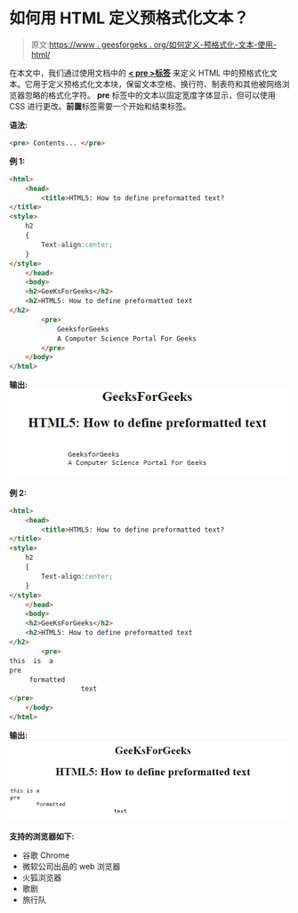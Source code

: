 # 如何用 HTML 定义预格式化文本？

> 原文:[https://www . geesforgeks . org/如何定义-预格式化-文本-使用-html/](https://www.geeksforgeeks.org/how-to-define-preformatted-text-using-html/)

在本文中，我们通过使用文档中的 **[< pre >标签](https://www.geeksforgeeks.org/html-pre-tag/)** 来定义 HTML 中的预格式化文本。它用于定义预格式化文本块，保留文本空格、换行符、制表符和其他被网络浏览器忽略的格式化字符。 **pre** 标签中的文本以固定宽度字体显示，但可以使用 CSS 进行更改。**前置**标签需要一个开始和结束标签。

**语法:**

```html
<pre> Contents... </pre>
```

**例 1:**

```html
<html> 
    <head> 
        <title>HTML5: How to define preformatted text?
</title> 
<style>
    h2
    {
        Text-align:center;
    }
</style>
    </head> 
    <body> 
    <h2>GeeKsForGeeks</h2>
    <h2>HTML5: How to define preformatted text
</h2>
        <pre> 
            GeeksforGeeks 
            A Computer Science Portal For Geeks 
        </pre> 
    </body> 
</html>                     
```

**输出:**
![](img/1f615105444d43dca603486ae81e8317.png)

**例 2:**

```html
<html> 
    <head> 
        <title>HTML5: How to define preformatted text?
</title> 
<style>
    h2
    {
        Text-align:center;
    }
</style>
    </head> 
    <body> 
    <h2>GeeKsForGeeks</h2>
    <h2>HTML5: How to define preformatted text
</h2>
        <pre>
this  is  a   
pre   
     formatted   
                  text
</pre>
    </body> 
</html>                     
```

**输出:**
![](img/92fa24b984257f4e41a245680dac1d3f.png)

**支持的浏览器如下:**

*   谷歌 Chrome
*   微软公司出品的 web 浏览器
*   火狐浏览器
*   歌剧
*   旅行队
